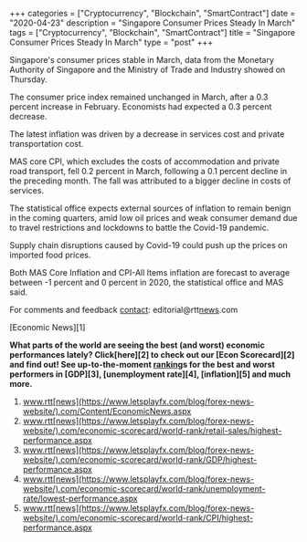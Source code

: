 +++
categories = ["Cryptocurrency", "Blockchain", "SmartContract"]
date = "2020-04-23"
description = "Singapore Consumer Prices Steady In March"
tags = ["Cryptocurrency", "Blockchain", "SmartContract"]
title = "Singapore Consumer Prices Steady In March"
type = "post"
+++

Singapore's consumer prices stable in March, data from the Monetary
Authority of Singapore and the Ministry of Trade and Industry showed on
Thursday.

The consumer price index remained unchanged in March, after a 0.3
percent increase in February. Economists had expected a 0.3 percent
decrease.

The latest inflation was driven by a decrease in services cost and
private transportation cost.

MAS core CPI, which excludes the costs of accommodation and private road
transport, fell 0.2 percent in March, following a 0.1 percent decline in
the preceding month. The fall was attributed to a bigger decline in
costs of services.

The statistical office expects external sources of inflation to remain
benign in the coming quarters, amid low oil prices and weak consumer
demand due to travel restrictions and lockdowns to battle the Covid-19
pandemic.

Supply chain disruptions caused by Covid-19 could push up the prices on
imported food prices.  
  
Both MAS Core Inflation and CPI-All Items inflation are forecast to
average between -1 percent and 0 percent in 2020, the statistical office
and MAS said.

For comments and feedback [contact](https://www.playgroundfx.com/contact/): editorial@rtt[news](https://www.letsplayfx.com/blog/forex-news-website/).com

[Economic News][1]

 **What parts of the world are seeing the best (and worst) economic
performances lately? Click[here][2] to check out our [Econ Scorecard][2]
and find out! See up-to-the-moment [ranking](https://www.playgroundfx.com/blog/crypto-exchange-ranking/)s for the best and worst
performers in [GDP][3], [unemployment rate][4], [inflation][5] and much
more.**

   1. www.rtt[news](https://www.letsplayfx.com/blog/forex-news-website/).com/Content/EconomicNews.aspx
   2. www.rtt[news](https://www.letsplayfx.com/blog/forex-news-website/).com/economic-scorecard/world-rank/retail-sales/highest-performance.aspx
   3. www.rtt[news](https://www.letsplayfx.com/blog/forex-news-website/).com/economic-scorecard/world-rank/GDP/highest-performance.aspx
   4. www.rtt[news](https://www.letsplayfx.com/blog/forex-news-website/).com/economic-scorecard/world-rank/unemployment-rate/lowest-performance.aspx
   5. www.rtt[news](https://www.letsplayfx.com/blog/forex-news-website/).com/economic-scorecard/world-rank/CPI/highest-performance.aspx
